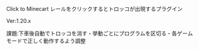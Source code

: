 Click to Minecart
レールをクリックするとトロッコが出現するプラグイン

Ver:1.20.x

課題:下車後自動でトロッコを消す・挙動ごとにプログラムを区切る・各ゲームモードで正しく動作するよう調整
